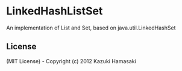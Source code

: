 # LinkedHashListSet<E>

An implementation of List and Set, based on java.util.LinkedHashSet<E>

## License

(MIT License) - Copyright (c) 2012 Kazuki Hamasaki